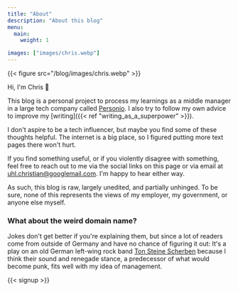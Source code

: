 ```yaml
---
title: "About"
description: "About this blog"
menu:
  main:
    weight: 1

images: ["images/chris.webp"]
---
```

{{< figure src="/blog/images/chris.webp" >}}

Hi, I'm Chris 👋

This blog is a personal project to process my learnings as a middle manager in a large tech company called [Personio](https://Personio.com). I also try to follow my own advice to improve my [writing]({{< ref "writing_as_a_superpower" >}}). 

I don't aspire to be a tech influencer, but maybe you find some of these thoughts helpful. The internet is a big place, so I figured putting more text pages there won't hurt. 

If you find something useful, or if you violently disagree with something, feel free to reach out to me via the social links on this page or via email at uhl.christian@googlemail.com. I'm happy to hear either way. 

As such, this blog is raw, largely unedited, and partially unhinged. To be sure, none of this represents the views of my employer, my government, or anyone else myself.

### What about the weird domain name?

Jokes don't get better if you're explaining them, but since a lot of readers come from outside of Germany and have no chance of figuring it out: It's a play on an old German left-wing rock band [Ton Steine Scherben](https://en.wikipedia.org/wiki/Ton_Steine_Scherben) because I think their sound and renegade stance, a predecessor of what would become punk, fits well with my idea of management.

{{< signup >}}
